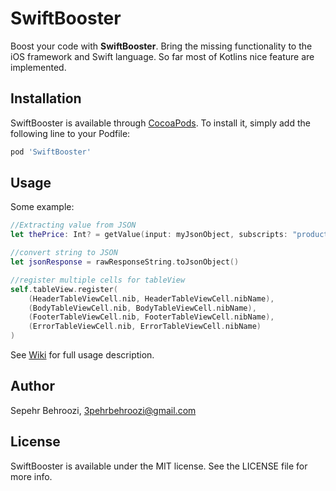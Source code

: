 # SwiftBooster

Boost your code with **SwiftBooster**. Bring the missing functionality to the iOS framework and Swift language. So far most of Kotlins nice feature are implemented.

## Installation

SwiftBooster is available through [CocoaPods](https://cocoapods.org). To install
it, simply add the following line to your Podfile:

```ruby
pod 'SwiftBooster'
```

## Usage

Some example:
```swift
//Extracting value from JSON
let thePrice: Int? = getValue(input: myJsonObject, subscripts: "product", "details", "price")

//convert string to JSON
let jsonResponse = rawResponseString.toJsonObject()

//register multiple cells for tableView
self.tableView.register(
    (HeaderTableViewCell.nib, HeaderTableViewCell.nibName),
    (BodyTableViewCell.nib, BodyTableViewCell.nibName),
    (FooterTableViewCell.nib, FooterTableViewCell.nibName),
    (ErrorTableViewCell.nib, ErrorTableViewCell.nibName)
)
```

See [Wiki](https://github.com/3pehrbehroozi/SwiftBooster/wiki) for full usage description.

## Author

Sepehr  Behroozi, 3pehrbehroozi@gmail.com

## License

SwiftBooster is available under the MIT license. See the LICENSE file for more info.
